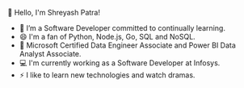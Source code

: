 👋 Hello, I'm Shreyash Patra!

- 🌱 I’m a Software Developer committed to continually learning.
- 😄 I'm a fan of Python, Node.js, Go, SQL and NoSQL.
- 📄 Microsoft Certified Data Engineer Associate and Power BI Data Analyst Associate.
- 💻 I'm currently working as a Software Developer at Infosys.
- ⚡ I like to learn new technologies and watch dramas.
